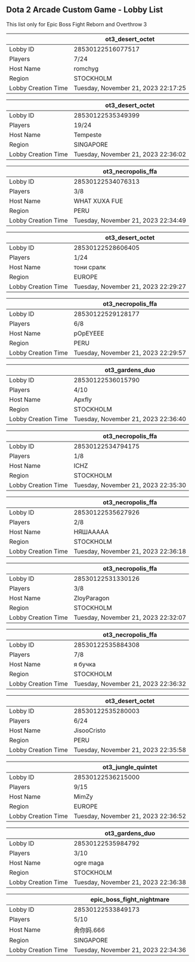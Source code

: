 ## Dota 2 Arcade Custom Game - Lobby List

This list only for Epic Boss Fight Reborn and Overthrow 3

|  | ot3_desert_octet |
| ------ | ------ |
| Lobby ID | 28530122516077517 |
| Players | 7/24 |
| Host Name | romchyg |
| Region | STOCKHOLM |
| Lobby Creation Time | Tuesday, November 21, 2023 22:17:25 |


|  | ot3_desert_octet |
| ------ | ------ |
| Lobby ID | 28530122535349399 |
| Players | 19/24 |
| Host Name | Tempeste |
| Region | SINGAPORE |
| Lobby Creation Time | Tuesday, November 21, 2023 22:36:02 |


|  | ot3_necropolis_ffa |
| ------ | ------ |
| Lobby ID | 28530122534076313 |
| Players | 3/8 |
| Host Name | WHAT XUXA FUE |
| Region | PERU |
| Lobby Creation Time | Tuesday, November 21, 2023 22:34:49 |


|  | ot3_desert_octet |
| ------ | ------ |
| Lobby ID | 28530122528606405 |
| Players | 1/24 |
| Host Name | тони сралк |
| Region | EUROPE |
| Lobby Creation Time | Tuesday, November 21, 2023 22:29:27 |


|  | ot3_necropolis_ffa |
| ------ | ------ |
| Lobby ID | 28530122529128177 |
| Players | 6/8 |
| Host Name | pOpEYEEE |
| Region | PERU |
| Lobby Creation Time | Tuesday, November 21, 2023 22:29:57 |


|  | ot3_gardens_duo |
| ------ | ------ |
| Lobby ID | 28530122536015790 |
| Players | 4/10 |
| Host Name | Apxfly |
| Region | STOCKHOLM |
| Lobby Creation Time | Tuesday, November 21, 2023 22:36:40 |


|  | ot3_necropolis_ffa |
| ------ | ------ |
| Lobby ID | 28530122534794175 |
| Players | 1/8 |
| Host Name | ICHZ |
| Region | STOCKHOLM |
| Lobby Creation Time | Tuesday, November 21, 2023 22:35:30 |


|  | ot3_necropolis_ffa |
| ------ | ------ |
| Lobby ID | 28530122535627926 |
| Players | 2/8 |
| Host Name | НЯШААААА |
| Region | STOCKHOLM |
| Lobby Creation Time | Tuesday, November 21, 2023 22:36:18 |


|  | ot3_necropolis_ffa |
| ------ | ------ |
| Lobby ID | 28530122531330126 |
| Players | 3/8 |
| Host Name | ZloyParagon |
| Region | STOCKHOLM |
| Lobby Creation Time | Tuesday, November 21, 2023 22:32:07 |


|  | ot3_necropolis_ffa |
| ------ | ------ |
| Lobby ID | 28530122535884308 |
| Players | 7/8 |
| Host Name | я бучка |
| Region | STOCKHOLM |
| Lobby Creation Time | Tuesday, November 21, 2023 22:36:32 |


|  | ot3_desert_octet |
| ------ | ------ |
| Lobby ID | 28530122535280003 |
| Players | 6/24 |
| Host Name | JisooCristo |
| Region | PERU |
| Lobby Creation Time | Tuesday, November 21, 2023 22:35:58 |


|  | ot3_jungle_quintet |
| ------ | ------ |
| Lobby ID | 28530122536215000 |
| Players | 9/15 |
| Host Name | MimZy |
| Region | EUROPE |
| Lobby Creation Time | Tuesday, November 21, 2023 22:36:52 |


|  | ot3_gardens_duo |
| ------ | ------ |
| Lobby ID | 28530122535984792 |
| Players | 3/10 |
| Host Name | ogre maga |
| Region | STOCKHOLM |
| Lobby Creation Time | Tuesday, November 21, 2023 22:36:38 |


|  | epic_boss_fight_nightmare |
| ------ | ------ |
| Lobby ID | 28530122533849173 |
| Players | 5/10 |
| Host Name | 肏你妈.666 |
| Region | SINGAPORE |
| Lobby Creation Time | Tuesday, November 21, 2023 22:34:36 |


